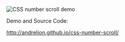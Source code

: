 ![CSS number scroll demo](http://andrelion.github.io/css-number-scroll/demo.gif "CSS number scroll demo")


Demo and Source Code:

http://andrelion.github.io/css-number-scroll/
